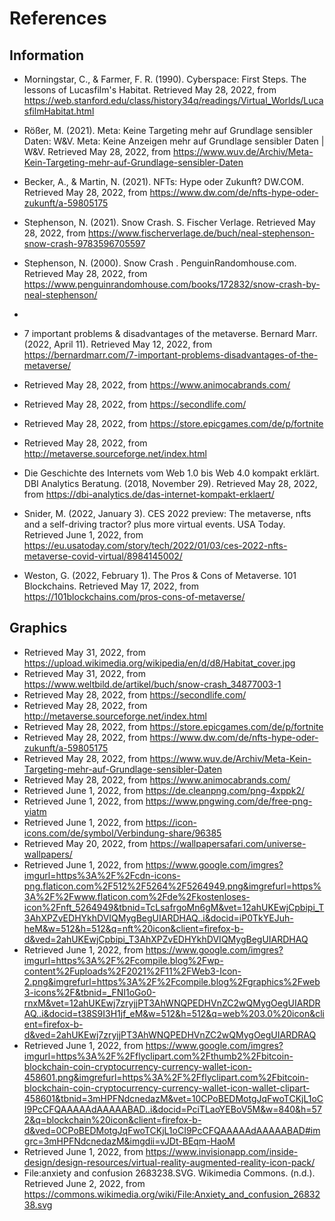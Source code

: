 # References

## Information

- Morningstar, C., & Farmer, F. R. (1990). Cyberspace: First Steps. The lessons of Lucasfilm's Habitat. Retrieved May 28, 2022, from <https://web.stanford.edu/class/history34q/readings/Virtual_Worlds/LucasfilmHabitat.html>

- Rößer, M. (2021). Meta: Keine Targeting mehr auf Grundlage sensibler Daten: W&V. Meta: Keine Anzeigen mehr auf Grundlage sensibler Daten \| W&V. Retrieved May 28, 2022, from <https://www.wuv.de/Archiv/Meta-Kein-Targeting-mehr-auf-Grundlage-sensibler-Daten>

- Becker, A., & Martin, N. (2021). NFTs: Hype oder Zukunft? DW.COM. Retrieved May 28, 2022, from <https://www.dw.com/de/nfts-hype-oder-zukunft/a-59805175>

- Stephenson, N. (2021). Snow Crash. S. Fischer Verlage. Retrieved May 28, 2022, from <https://www.fischerverlage.de/buch/neal-stephenson-snow-crash-9783596705597>

- Stephenson, N. (2000). Snow Crash . PenguinRandomhouse.com. Retrieved May 28, 2022, from <https://www.penguinrandomhouse.com/books/172832/snow-crash-by-neal-stephenson/>
- 
- 7 important problems &amp; disadvantages of the metaverse. Bernard Marr. (2022, April 11). Retrieved May 12, 2022, from <https://bernardmarr.com/7-important-problems-disadvantages-of-the-metaverse/>

- Retrieved May 28, 2022, from <https://www.animocabrands.com/>
- Retrieved May 28, 2022, from <https://secondlife.com/>
- Retrieved May 28, 2022, from <https://store.epicgames.com/de/p/fortnite>
- Retrieved May 28, 2022, from <http://metaverse.sourceforge.net/index.html>
  
- Die Geschichte des Internets vom Web 1.0 bis Web 4.0 kompakt erklärt. DBI Analytics Beratung. (2018, November 29). Retrieved May 28, 2022, from <https://dbi-analytics.de/das-internet-kompakt-erklaert/>

- Snider, M. (2022, January 3). CES 2022 preview: The metaverse, nfts and a self-driving tractor? plus more virtual events. USA Today. Retrieved June 1, 2022, from <https://eu.usatoday.com/story/tech/2022/01/03/ces-2022-nfts-metaverse-covid-virtual/8984145002/>

- Weston, G. (2022, February 1). The Pros & Cons of Metaverse. 101 Blockchains. Retrieved May 17, 2022, from <https://101blockchains.com/pros-cons-of-metaverse/>

## Graphics

- Retrieved May 31, 2022, from <https://upload.wikimedia.org/wikipedia/en/d/d8/Habitat_cover.jpg>
- Retrieved May 31, 2022, from <https://www.weltbild.de/artikel/buch/snow-crash_34877003-1>
- Retrieved May 28, 2022, from <https://secondlife.com/>
- Retrieved May 28, 2022, from <http://metaverse.sourceforge.net/index.html>
- Retrieved May 28, 2022, from <https://store.epicgames.com/de/p/fortnite>
- Retrieved May 28, 2022, from <https://www.dw.com/de/nfts-hype-oder-zukunft/a-59805175>
- Retrieved May 28, 2022, from <https://www.wuv.de/Archiv/Meta-Kein-Targeting-mehr-auf-Grundlage-sensibler-Daten>
- Retrieved May 28, 2022, from <https://www.animocabrands.com/>
- Retrieved June 1, 2022, from <https://de.cleanpng.com/png-4xppk2/>
- Retrieved June 1, 2022, from <https://www.pngwing.com/de/free-png-yiatm>
- Retrieved June 1, 2022, from <https://icon-icons.com/de/symbol/Verbindung-share/96385>
- Retrieved May 20, 2022, from <https://wallpapersafari.com/universe-wallpapers/>
- Retrieved June 1, 2022, from <https://www.google.com/imgres?imgurl=https%3A%2F%2Fcdn-icons-png.flaticon.com%2F512%2F5264%2F5264949.png&imgrefurl=https%3A%2F%2Fwww.flaticon.com%2Fde%2Fkostenloses-icon%2Fnft_5264949&tbnid=TcLsafrgoMn6gM&vet=12ahUKEwjCpbipi_T3AhXPZvEDHYkhDVIQMygBegUIARDHAQ..i&docid=iP0TkYEJuh-heM&w=512&h=512&q=nft%20icon&client=firefox-b-d&ved=2ahUKEwjCpbipi_T3AhXPZvEDHYkhDVIQMygBegUIARDHAQ>
- Retrieved June 1, 2022, from <https://www.google.com/imgres?imgurl=https%3A%2F%2Fcompile.blog%2Fwp-content%2Fuploads%2F2021%2F11%2FWeb3-Icon-2.png&imgrefurl=https%3A%2F%2Fcompile.blog%2Fgraphics%2Fweb3-icons%2F&tbnid=_FNI1oGo0-rnxM&vet=12ahUKEwj7zryjjPT3AhWNQPEDHVnZC2wQMygOegUIARDRAQ..i&docid=t38S9I3H1jf_eM&w=512&h=512&q=web%203.0%20icon&client=firefox-b-d&ved=2ahUKEwj7zryjjPT3AhWNQPEDHVnZC2wQMygOegUIARDRAQ>
- Retrieved June 1, 2022, from <https://www.google.com/imgres?imgurl=https%3A%2F%2Fflyclipart.com%2Fthumb2%2Fbitcoin-blockchain-coin-cryptocurrency-currency-wallet-icon-458601.png&imgrefurl=https%3A%2F%2Fflyclipart.com%2Fbitcoin-blockchain-coin-cryptocurrency-currency-wallet-icon-wallet-clipart-458601&tbnid=3mHPFNdcnedazM&vet=10CPoBEDMotgJqFwoTCKjL1oCI9PcCFQAAAAAdAAAAABAD..i&docid=PciTLaoYEBoV5M&w=840&h=572&q=blockchain%20icon&client=firefox-b-d&ved=0CPoBEDMotgJqFwoTCKjL1oCI9PcCFQAAAAAdAAAAABAD#imgrc=3mHPFNdcnedazM&imgdii=vJDt-BEqm-HaoM>
- Retrieved June 1, 2022, from <https://www.invisionapp.com/inside-design/design-resources/virtual-reality-augmented-reality-icon-pack/>
- File:anxiety and confusion 2683238.SVG. Wikimedia Commons. (n.d.). Retrieved June 2, 2022, from <https://commons.wikimedia.org/wiki/File:Anxiety_and_confusion_2683238.svg> 
